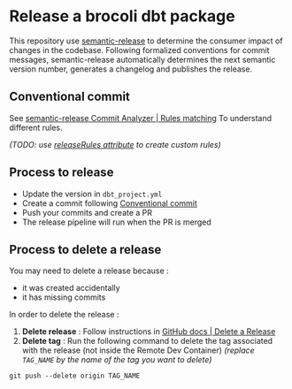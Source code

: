 # Release a brocoli dbt package

This repository use [semantic-release](https://github.com/semantic-release/semantic-release) to determine the consumer impact of changes in the codebase. Following formalized conventions for commit messages, semantic-release automatically determines the next semantic version number, generates a changelog and publishes the release.

## Conventional commit
See [semantic-release Commit Analyzer | Rules matching](https://github.com/semantic-release/commit-analyzer#rules-matching) To understand different rules.

*(TODO: use [releaseRules attribute](https://github.com/semantic-release/commit-analyzer#releaserules) to create custom rules)*

## Process to release
- Update the version in `dbt_project.yml`
- Create a commit following [Conventional commit](#conventional-commit)
- Push your commits and create a PR
- The release pipeline will run when the PR is merged

## Process to delete a release
You may need to delete a release because : 
- it was created accidentally
- it has missing commits

In order to delete the release : 
1. **Delete release** : Follow instructions in [GitHub docs | Delete a Release](https://docs.github.com/en/repositories/releasing-projects-on-github/managing-releases-in-a-repository#deleting-a-release)
2. **Delete tag** : Run the following command to delete the tag associated with the release (not inside the Remote Dev Container) 
*(replace `TAG_NAME` by the name of the tag you want to delete)* 
```
git push --delete origin TAG_NAME
```